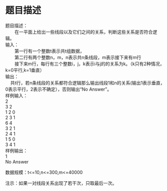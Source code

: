 # 题目描述


<div>题目描述：</div>
<div style="text-indent: 21.75pt">在一平面上给出一些线段以及它们之间的关系，判断这些关系是否符合逻辑。</div>
<div>输入：</div>
<div style="text-indent: 21.75pt">第一行有一个整数t表示共t组数据，</div>
<div style="text-indent: 21.75pt">第二行有两个整数n，m，n表示共n条线段，m表示接下来有m行</div>
<div style="text-indent: 21.75pt">接下来m行，每行有三个整数i，j，k表示i与j的的关系为k。（k只有2种情况，k=0平行,k=1垂直）</div>
<div>输出：</div>
<div><span>    </span>共t行，若n条线段的关系都符合逻辑那么输出线段1和n的关系(输出1表示垂直，0表示平行，2表示不确定），否则输出“No Answer”。</div>
<div>样例输入：</div>
<div>2</div>
<div>3 2</div>
<div>1 2 0</div>
<div>2 3 1</div>
<div>6 4</div>
<div>3 2 1</div>
<div>2 4 1</div>
<div>1 5 0</div>
<div>3 4 1</div>
<div>样例输出：</div>
<div>1</div>
<div>No Answer</div>
<p><span style="font-size: 10.5pt">数据规模：</span><span style="font-size: 10.5pt">t&lt;=10,n&lt;=300,m&lt;=40000</span></p>
<p><span style="font-size: 10.5pt">注示：如果一对线段关系出现了若干次，只取最后一次。</span></p>
